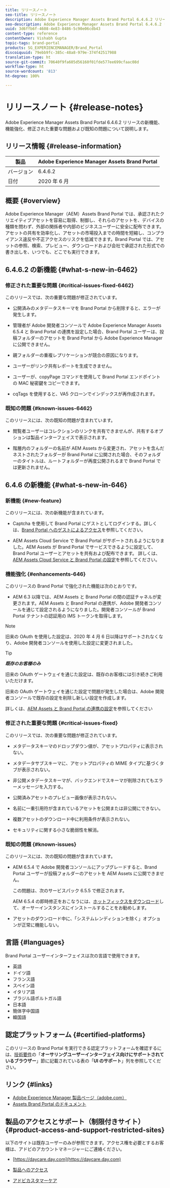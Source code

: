```yaml
---
title: リリースノート
seo-title: リリースノート
description: Adobe Experience Manager Assets Brand Portal 6.4.6.2 リリースの機能、機能強化、修正された重要な問題および既知の問題について説明します。
seo-description: Adobe Experience Manager Assets Brand Portal 6.4.6.2 リリースの機能強化、修正された重要な問題および既知の問題について説明します。
uuid: 3d6ffb6f-4608-4e83-8486-5c90e06cdb43
content-type: reference
contentOwner: Vishabh Gupta
topic-tags: brand-portal
products: SG_EXPERIENCEMANAGER/Brand_Portal
discoiquuid: 79ebb9fc-385c-48a8-979e-374f42517988
translation-type: ht
source-git-commit: 70640f9fa605d56160f01fde577ee699cfaac08d
workflow-type: ht
source-wordcount: '813'
ht-degree: 100%

---
```



# リリースノート {#release-notes}

Adobe Experience Manager Assets Brand Portal 6.4.6.2 リリースの新機能、機能強化、修正された重要な問題および既知の問題について説明します。

## リリース情報 {#release-information}

| 製品 | Adobe Experience Manager Assets Brand Portal |
|---|---|
| バージョン | 6.4.6.2 |
| 日付 | 2020 年 6 月 |

## 概要 {#overview}

Adobe Experience Manager（AEM）Assets Brand Portal では、承認されたクリエイティブアセットを容易に取得、制御し、それらのアセットを、デバイスの種類を問わず、外部の関係者や内部のビジネスユーザーに安全に配布できます。アセットの共有を効率化し、アセットの市場投入までの時間を短縮し、コンプライアンス違反や不正アクセスのリスクを低減できます。Brand Portal では、アセットの参照、検索、プレビュー、ダウンロードおよび会社で承認された形式での書き出しを、いつでも、どこでも実行できます。

## 6.4.6.2 の新機能 {#what-s-new-in-6462}

### 修正された重要な問題 {#critical-issues-fixed-6462}

このリリースでは、次の重要な問題が修正されています。

* 公開済みのメタデータスキーマを Brand Portal から削除すると、エラーが発生します。

* 管理者が Adobe 開発者コンソールで Adobe Experience Manager Assets 6.5.4 と Brand Portal の連携を設定した場合、Brand Portal ユーザーは、投稿フォルダーのアセットを Brand Portal から Adobe Experience Manager に公開できません。

* 親フォルダーの重複レプリケーションが競合の原因になります。

* ユーザーがリンク共有レポートを生成できません。

* ユーザーが、copyPage コマンドを使用して Brand Portal エンドポイントの MAC 秘密鍵をコピーできます。

* cqTags を使用すると、VA5 クローンでインデックスが再作成されます。


### 既知の問題 {#known-issues-6462}

このリリースには、次の既知の問題が含まれています。

* 閲覧者ユーザーはコレクションのリンクを共有できませんが、共有するオプションは製品インターフェイスで表示されます。

* 階層内のフォルダーの名前が AEM Assets から変更され、アセットを含んだネストされたフォルダーが Brand Portal に公開された場合、そのフォルダーのタイトルは、ルートフォルダーが再度公開されるまで Brand Portal では更新されません。


## 6.4.6 の新機能 {#what-s-new-in-646}

### 新機能 {#new-feature}

このリリースには、次の新機能が含まれています。

* Captcha を使用して Brand Portal にゲストとしてログインする。詳しくは、[Brand Portal へのゲストによるアクセス](../using/guest-access.md)を参照してください。

* AEM Assets Cloud Service で Brand Portal がサポートされるようになりました。AEM Assets が Brand Portal でサービスできるように設定して、Brand Portal ユーザーとアセットを共有および配布できます。
詳しくは、[AEM Assets Cloud Service と Brand Portal の設定](https://docs.adobe.com/content/help/ja-JP/experience-manager-cloud-service/assets/brand-portal/configure-aem-assets-with-brand-portal.html)を参照してください。

### 機能強化 {#enhancements-646}

このリリースの Brand Portal で強化された機能は次のとおりです。

* AEM 6.3 以降では、AEM Assets と Brand Portal の間の認証チャネルが変更されます。AEM Assets と Brand Portal の連携が、Adobe 開発者コンソールを通じて設定されるようになりました。開発者コンソールが Brand Portal テナントの認証用の IMS トークンを取得します。

>[!NOTE]
>
>旧来の OAuth を使用した設定は、2020 年 4 月 6 日以降はサポートされなくなり、Adobe 開発者コンソールを使用した設定に変更されました。

>[!TIP]
>
>***既存のお客様のみ***
>
>旧来の OAuth ゲートウェイを通じた設定は、既存のお客様には引き続きご利用いただけます。
>
>旧来の OAuth ゲートウェイを通じた設定で問題が発生した場合は、Adobe 開発者コンソールで既存の設定を削除し新しい設定を作成します。

詳しくは、[AEM Assets と Brand Portal の連携の設定](configure-aem-assets-with-brand-portal.md)を参照してください

### 修正された重要な問題 {#critical-issues-fixed}

このリリースでは、次の重要な問題が修正されています。

* メタデータスキーマのドロップダウン値が、アセットプロパティに表示されない。

* メタデータサブスキーマに、アセットプロパティの MIME タイプに基づくタブが表示されない。

* 非公開メタデータスキーマが、バックエンドでスキーマが削除されてもエラーメッセージを入力する。

* 公開済みアセットのプレビュー画像が表示されない。

* 名前に一重引用符が含まれているアセットを公開または非公開にできない。

* 複数アセットのダウンロード中に利用条件が表示されない。

* セキュリティに関する小さな脆弱性を解消。

### 既知の問題 {#known-issues}

このリリースには、次の既知の問題が含まれています。

* AEM 6.5.4 で Adobe 開発者コンソールにアップグレードすると、Brand Portal ユーザーが投稿フォルダーのアセットを AEM Assets に公開できません。

   この問題は、次のサービスパック 6.5.5 で修正されます。

   AEM 6.5.4 の即時修正をおこなうには、[ホットフィックスをダウンロード](https://www.adobeaemcloud.com/content/marketplace/marketplaceProxy.html?packagePath=/content/companies/public/adobe/packages/cq650/hotfix/cq-6.5.0-hotfix-33041)して、オーサーインスタンスにインストールすることをお勧めします。

* アセットのダウンロード中に、「システムレンディションを除く」オプションが正常に機能しない。


## 言語 {#languages}

Brand Portal ユーザーインターフェイスは次の言語で使用できます。

* 英語
* ドイツ語
* フランス語
* スペイン語
* イタリア語
* ブラジル語ポルトガル語
* 日本語
* 簡体字中国語
* 韓国語

## 認定プラットフォーム  {#certified-platforms}

このリリースの Brand Portal を実行できる認定プラットフォームを確認するには、[技術要件](https://helpx.adobe.com/jp/experience-manager/6-4/sites/deploying/using/technical-requirements.html)の「**オーサリングユーザーインターフェイス向けにサポートされているブラウザー**」節に記載されている表の「**UI のサポート**」列を参照してください。

## リンク {#links}

* [Adobe Experience Manager 製品ページ（adobe.com）](http://www.adobe.com/jp/marketing-cloud/experience-manager.html)
* [Assets Brand Portal のドキュメント](https://helpx.adobe.com/jp/experience-manager/brand-portal/user-guide.html)

## 製品のアクセスとサポート（制限付きサイト）{#product-access-and-support-restricted-sites}

以下のサイトは既存ユーザーのみが参照できます。アクセス権を必要とするお客様は、アドビのアカウントマネージャーにご連絡ください。

* [https://daycare.day.com](https://daycare.day.com)

* [製品へのアクセス](https://login.marketing.adobe.com)

* [アドビカスタマーケア](https://helpx.adobe.com/jp/contact.html)
